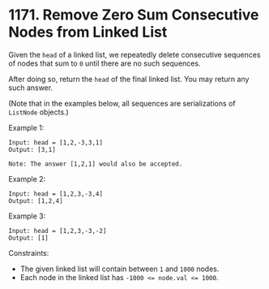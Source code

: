 # 1171. Remove Zero Sum Consecutive Nodes from Linked List

Given the `head` of a linked list, we repeatedly delete consecutive sequences of nodes that sum to `0` until there are no such sequences.

After doing so, return the `head` of the final linked list. You may return any such answer.

(Note that in the examples below, all sequences are serializations of `ListNode` objects.)

Example 1:

    Input: head = [1,2,-3,3,1]
    Output: [3,1]

    Note: The answer [1,2,1] would also be accepted.

Example 2:

    Input: head = [1,2,3,-3,4]
    Output: [1,2,4]

Example 3:

    Input: head = [1,2,3,-3,-2]
    Output: [1]

Constraints:

- The given linked list will contain between `1` and `1000` nodes.
- Each node in the linked list has `-1000 <= node.val <= 1000`.